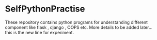 # SelfPythonPractise
These repository contains python programs for understanding different component like flask , django , OOPS etc. 
More details to be added later...
this is the new line for experiment.
